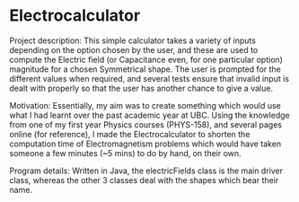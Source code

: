 # Electrocalculator
Project description:
    This simple calculator takes a variety of inputs depending on the option chosen by the user, and these are used to compute
    the Electric field (or Capacitance even, for one particular option) magnitude for a chosen Symmetrical shape.
    The user is prompted for the different values when required, and several tests ensure that invalid input is dealt with properly
    so that the user has another chance to give a value.

Motivation:
Essentially, my aim was to create something which would use what I had learnt over the past academic year at UBC.
Using the knowledge from one of my first year Physics courses (PHYS-158), and several pages online (for reference), I made the Electrocalculator to shorten the computation time of Electromagnetism problems which would have taken someone a few minutes (~5 mins) to do by hand, on their own.

Program details:
Written in Java, the electricFields class is the main driver class, whereas the other 3 classes deal with the shapes which bear their name.
